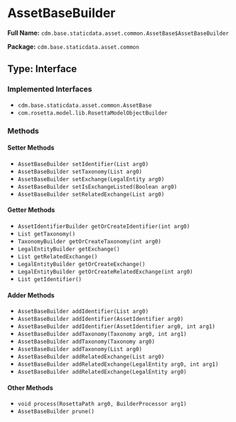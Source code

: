 # AssetBaseBuilder

**Full Name:** `cdm.base.staticdata.asset.common.AssetBase$AssetBaseBuilder`

**Package:** `cdm.base.staticdata.asset.common`

## Type: Interface

### Implemented Interfaces

- `cdm.base.staticdata.asset.common.AssetBase`
- `com.rosetta.model.lib.RosettaModelObjectBuilder`

### Methods

#### Setter Methods

- `AssetBaseBuilder setIdentifier(List arg0)`
- `AssetBaseBuilder setTaxonomy(List arg0)`
- `AssetBaseBuilder setExchange(LegalEntity arg0)`
- `AssetBaseBuilder setIsExchangeListed(Boolean arg0)`
- `AssetBaseBuilder setRelatedExchange(List arg0)`

#### Getter Methods

- `AssetIdentifierBuilder getOrCreateIdentifier(int arg0)`
- `List getTaxonomy()`
- `TaxonomyBuilder getOrCreateTaxonomy(int arg0)`
- `LegalEntityBuilder getExchange()`
- `List getRelatedExchange()`
- `LegalEntityBuilder getOrCreateExchange()`
- `LegalEntityBuilder getOrCreateRelatedExchange(int arg0)`
- `List getIdentifier()`

#### Adder Methods

- `AssetBaseBuilder addIdentifier(List arg0)`
- `AssetBaseBuilder addIdentifier(AssetIdentifier arg0)`
- `AssetBaseBuilder addIdentifier(AssetIdentifier arg0, int arg1)`
- `AssetBaseBuilder addTaxonomy(Taxonomy arg0, int arg1)`
- `AssetBaseBuilder addTaxonomy(Taxonomy arg0)`
- `AssetBaseBuilder addTaxonomy(List arg0)`
- `AssetBaseBuilder addRelatedExchange(List arg0)`
- `AssetBaseBuilder addRelatedExchange(LegalEntity arg0, int arg1)`
- `AssetBaseBuilder addRelatedExchange(LegalEntity arg0)`

#### Other Methods

- `void process(RosettaPath arg0, BuilderProcessor arg1)`
- `AssetBaseBuilder prune()`

